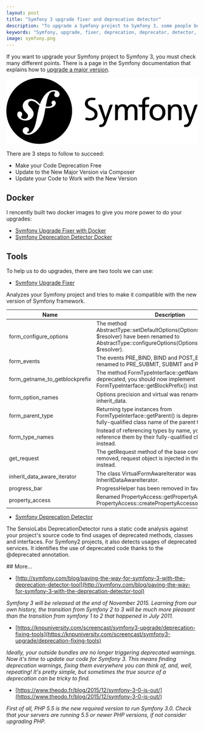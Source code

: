 ```yaml
---
layout: post
title: "Symfony 3 upgrade fixer and deprecation detector"
description: "To upgrade a Symfony project to Symfony 3, some people built different tools to help us"
keywords: "Symfony, upgrade, fixer, deprecation, deprecator, detector, Symfony3, Symfony 3, docker, tools, php"
image: symfony.png
---
```


If you want to upgrade your Symfony project to Symfony 3, you must check many different points.
There is a page in the Symfony documentation that explains how to
[upgrade a major version](http://symfony.com/doc/current/cookbook/upgrade/major_version.html).

![Symfony](/assets/images/posts/symfony.png)

There are 3 steps to follow to succeed:

* Make your Code Deprecation Free
* Update to the New Major Version via Composer
* Update your Code to Work with the New Version

## Docker

I rencently built two docker images to give you more power to do your upgrades:

* [Symfony Upgrade Fixer with Docker](https://github.com/ypereirareis/docker-symfony-upgrade-fixer)
* [Symfony Deprecation Detector Docker](https://github.com/ypereirareis/docker-symfony-deprecation-detector)

## Tools

To help us to do upgrades, there are two tools we can use:

* [Symfony Upgrade Fixer](https://github.com/umpirsky/Symfony-Upgrade-Fixer)

Analyzes your Symfony project and tries to make it compatible with the new version of Symfony framework.

| Name  | Description |
| ----  | ----------- |
| form_configure_options | The method AbstractType::setDefaultOptions(OptionsResolverInterface $resolver) have been renamed to AbstractType::configureOptions(OptionsResolver $resolver). |
| form_events | The events PRE_BIND, BIND and POST_BIND were renamed to PRE_SUBMIT, SUBMIT and POST_SUBMIT. |
| form_getname_to_getblockprefix | The method FormTypeInterface::getName() was deprecated, you should now implement FormTypeInterface::getBlockPrefix() instead. |
| form_option_names | Options precision and virtual was renamed to scale and inherit_data. |
| form_parent_type | Returning type instances from FormTypeInterface::getParent() is deprecated, return the fully-qualified class name of the parent type class instead. |
| form_type_names | Instead of referencing types by name, you should reference them by their fully-qualified class name (FQCN) instead. |
| get_request | The getRequest method of the base controller class was removed, request object is injected in the action method instead. |
| inherit_data_aware_iterator | The class VirtualFormAwareIterator was renamed to InheritDataAwareIterator. |
| progress_bar | ProgressHelper has been removed in favor of ProgressBar. |
| property_access | Renamed PropertyAccess::getPropertyAccessor to PropertyAccess::createPropertyAccessor. |


* [Symfony Deprecation Detector](https://github.com/sensiolabs-de/deprecation-detector)

The SensioLabs DeprecationDetector runs a static code analysis against your project's source code to find usages
of deprecated methods, classes and interfaces. For Symfony2 projects, it also detects usages of deprecated services.
It identifies the use of deprecated code thanks to the @deprecated annotation.

## More...

* [http://symfony.com/blog/paving-the-way-for-symfony-3-with-the-deprecation-detector-tool](http://symfony.com/blog/paving-the-way-for-symfony-3-with-the-deprecation-detector-tool)

_Symfony 3 will be released at the end of November 2015.
Learning from our own history, the transition from Symfony 2 to 3 will be much more pleasant than the transition from symfony 1 to 2
that happened in July 2011._


* [https://knpuniversity.com/screencast/symfony3-upgrade/deprecation-fixing-tools](https://knpuniversity.com/screencast/symfony3-upgrade/deprecation-fixing-tools)

_Ideally, your outside bundles are no longer triggering deprecated warnings.
Now it's time to update our code for Symfony 3. This means finding deprecation warnings,
fixing them everywhere you can think of, and, well, repeating!
It's pretty simple, but sometimes the true source of a deprecation can be tricky to find._


* [https://www.theodo.fr/blog/2015/12/symfony-3-0-is-out/](https://www.theodo.fr/blog/2015/12/symfony-3-0-is-out/)

_First of all, PHP 5.5 is the new required version to run Symfony 3.0.
Check that your servers are running 5.5 or newer PHP versions, if not consider upgrading PHP._
